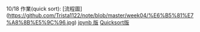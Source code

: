 10/18 作業(quick sort):
[流程圖]
(https://github.com/Trista1122/note/blob/master/week04/%E6%B5%81%E7%A8%8B%E5%9C%96.jpg)
[jpynb 版](https://github.com/Trista1122/note/blob/master/week04/HW.1%20quick%20sort.ipynb)
[Quicksort版](https://github.com/Trista1122/note/blob/master/week04/HW01.md)

